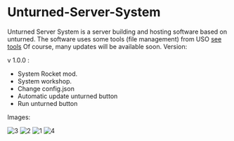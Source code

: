 # Unturned-Server-System

Unturned Server System is a server building and hosting software based on unturned. 
The software uses some tools (file management) from USO [see tools](https://github.com/discounter24/uso_cli)  Of course, many updates will be available soon.
Version:

v 1.0.0 :
- System Rocket mod.
- System workshop.
- Change config.json
- Automatic update unturned button
- Run unturned button


Images:

![3](https://user-images.githubusercontent.com/86760026/155856181-216f7d15-4582-44b8-8d0f-695a65b22bde.PNG)
![2](https://user-images.githubusercontent.com/86760026/155856182-6d78b1cf-5808-4b10-87c3-228cf7232a5d.PNG)
![1](https://user-images.githubusercontent.com/86760026/155856184-05b5f968-86d7-42c9-bc6b-0d094942c276.PNG)
![4](https://user-images.githubusercontent.com/86760026/155856185-dfbbb28b-a4e4-4782-9267-b1d184b6557e.PNG)
